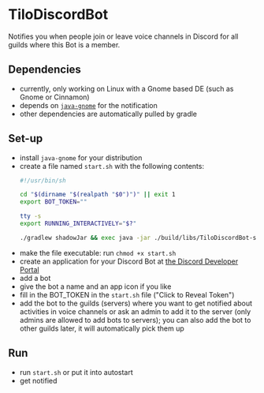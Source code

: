 # TiloDiscordBot

Notifies you when people join or leave voice channels in Discord for all
guilds where this Bot is a member.

## Dependencies

- currently, only working on Linux with a Gnome based DE (such as Gnome or Cinnamon)
- depends on [`java-gnome`](http://java-gnome.sourceforge.net/) for the notification
- other dependencies are automatically pulled by gradle

## Set-up

- install `java-gnome` for your distribution
- create a file named `start.sh` with the following contents:
  ```sh
  #!/usr/bin/sh
  
  cd "$(dirname "$(realpath "$0")")" || exit 1
  export BOT_TOKEN=""
  
  tty -s
  export RUNNING_INTERACTIVELY="$?"
  
  ./gradlew shadowJar && exec java -jar ./build/libs/TiloDiscordBot-standalone.jar 
  ```
- make the file executable: run `chmod +x start.sh`
- create an application for your Discord Bot at [the Discord Developer Portal](https://discord.com/developers/applications)
- add a bot
- give the bot a name and an app icon if you like
- fill in the BOT_TOKEN in the `start.sh` file ("Click to Reveal Token")
- add the bot to the guilds (servers) where you want to get notified about activities in voice channels
  or ask an admin to add it to the server (only admins are allowed to add bots to servers);
  you can also add the bot to other guilds later, it will automatically pick them up

## Run

- run `start.sh` or put it into autostart
- get notified
